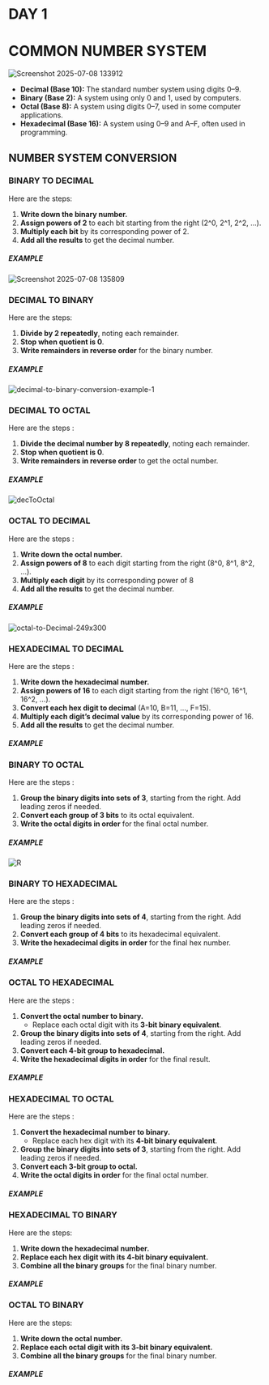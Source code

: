 # DAY 1
# COMMON NUMBER SYSTEM
![Screenshot 2025-07-08 133912](https://github.com/user-attachments/assets/45588729-123f-4ff0-8087-9c56358863e5)

* **Decimal (Base 10):** The standard number system using digits 0–9.
* **Binary (Base 2):** A system using only 0 and 1, used by computers.
* **Octal (Base 8):** A system using digits 0–7, used in some computer applications.
* **Hexadecimal (Base 16):** A system using 0–9 and A–F, often used in programming.

## NUMBER SYSTEM CONVERSION

### BINARY TO DECIMAL
Here are  the steps:
1. **Write down the binary number.**
2. **Assign powers of 2** to each bit starting from the right (2^0, 2^1, 2^2, …).
3. **Multiply each bit** by its corresponding power of 2.
4. **Add all the results** to get the decimal number.
##### EXAMPLE   
![Screenshot 2025-07-08 135809](https://github.com/user-attachments/assets/30937634-45aa-4a84-8c29-f2d25a280d23)



### DECIMAL TO BINARY
Here are the steps:
1. **Divide by 2 repeatedly**, noting each remainder.
2. **Stop when quotient is 0**.
3. **Write remainders in reverse order** for the binary number.
##### EXAMPLE     
![decimal-to-binary-conversion-example-1](https://github.com/user-attachments/assets/a21df7f1-a154-4d62-b867-ccc8f40ab02e)


### DECIMAL TO OCTAL 
Here are the steps :
1. **Divide the decimal number by 8 repeatedly**, noting each remainder.
2. **Stop when quotient is 0**.
3. **Write remainders in reverse order** to get the octal number.
##### EXAMPLE  
![decToOctal](https://github.com/user-attachments/assets/16a14a97-8509-46fe-a623-daaf41e1cee9)

### OCTAL TO DECIMAL
Here are the steps :
1. **Write down the octal number.**
2. **Assign powers of 8** to each digit starting from the right (8^0, 8^1, 8^2, …).
3. **Multiply each digit** by its corresponding power of 8
4. **Add all the results** to get the decimal number.
##### EXAMPLE  
![octal-to-Decimal-249x300](https://github.com/user-attachments/assets/bc2df877-8ceb-48d1-a3a1-62daa9d28e96)


### HEXADECIMAL TO DECIMAL
Here are the steps :
1. **Write down the hexadecimal number.**
2. **Assign powers of 16** to each digit starting from the right (16^0, 16^1, 16^2, …).
3. **Convert each hex digit to decimal** (A=10, B=11, …, F=15).
4. **Multiply each digit’s decimal value** by its corresponding power of 16.
5. **Add all the results** to get the decimal number.
##### EXAMPLE 



### BINARY TO OCTAL
Here are the steps :
1. **Group the binary digits into sets of 3**, starting from the right. Add leading zeros if needed.
2. **Convert each group of 3 bits** to its octal equivalent.
3. **Write the octal digits in order** for the final octal number.
##### EXAMPLE  
![R](https://github.com/user-attachments/assets/0e728834-ab7c-49e1-8fa0-a8bf6fd4f14e)

### BINARY TO HEXADECIMAL
Here are the steps :
1. **Group the binary digits into sets of 4**, starting from the right. Add leading zeros if needed.
2. **Convert each group of 4 bits** to its hexadecimal equivalent.
3. **Write the hexadecimal digits in order** for the final hex number.
##### EXAMPLE  


### OCTAL TO HEXADECIMAL
Here are the steps :
1. **Convert the octal number to binary.**
   * Replace each octal digit with its **3-bit binary equivalent**.
2. **Group the binary digits into sets of 4**, starting from the right. Add leading zeros if needed.
3. **Convert each 4-bit group to hexadecimal.**
4. **Write the hexadecimal digits in order** for the final result.
##### EXAMPLE  

### HEXADECIMAL TO OCTAL
Here are the steps :
1. **Convert the hexadecimal number to binary.**
   * Replace each hex digit with its **4-bit binary equivalent**.
2. **Group the binary digits into sets of 3**, starting from the right. Add leading zeros if needed.
3. **Convert each 3-bit group to octal.**
4. **Write the octal digits in order** for the final octal number.
##### EXAMPLE  

### HEXADECIMAL TO BINARY
Here are the steps:
1. **Write down the hexadecimal number.**
2. **Replace each hex digit with its 4-bit binary equivalent.**
3. **Combine all the binary groups** for the final binary number.
##### EXAMPLE  

### OCTAL TO BINARY
Here are the steps:
1. **Write down the octal number.**
2. **Replace each octal digit with its 3-bit binary equivalent.**
3. **Combine all the binary groups** for the final binary number.
##### EXAMPLE  
















